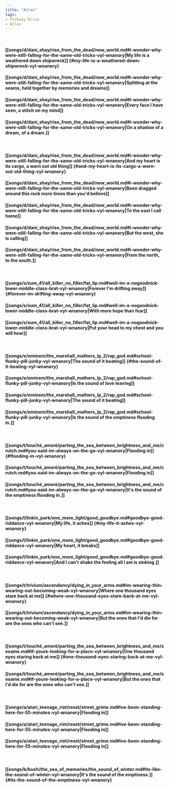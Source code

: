 ```yaml
---
title: "Atlas"
tags:
- Parkway Drive
- Atlas
---
```

&nbsp;
#### [[songs/d/dani_shay/rise_from_the_dead/new_world.md#i-wonder-why-were-still-falling-for-the-same-old-tricks-vyl-wnanory|My life is a weathered down shipwreck]] {#my-life-is-a-weathered-down-shipwreck-vyl-wnanory}
#### [[songs/d/dani_shay/rise_from_the_dead/new_world.md#i-wonder-why-were-still-falling-for-the-same-old-tricks-vyl-wnanory|Splitting at the seams, held together by memories and dreams]]
#### [[songs/d/dani_shay/rise_from_the_dead/new_world.md#i-wonder-why-were-still-falling-for-the-same-old-tricks-vyl-wnanory|Every face I have seen, a stitch on my mind]]
#### [[songs/d/dani_shay/rise_from_the_dead/new_world.md#i-wonder-why-were-still-falling-for-the-same-old-tricks-vyl-wnanory|On a shadow of a dream, of a dream.]]
&nbsp;
#### [[songs/d/dani_shay/rise_from_the_dead/new_world.md#i-wonder-why-were-still-falling-for-the-same-old-tricks-vyl-wnanory|And my heart is its cargo, a worn out old thing]] {#and-my-heart-is-its-cargo-a-worn-out-old-thing-vyl-wnanory}
#### [[songs/d/dani_shay/rise_from_the_dead/new_world.md#i-wonder-why-were-still-falling-for-the-same-old-tricks-vyl-wnanory|Been dragged around this rock more times than you'd believe]]
#### [[songs/d/dani_shay/rise_from_the_dead/new_world.md#i-wonder-why-were-still-falling-for-the-same-old-tricks-vyl-wnanory|To the east I call home]]
#### [[songs/d/dani_shay/rise_from_the_dead/new_world.md#i-wonder-why-were-still-falling-for-the-same-old-tricks-vyl-wnanory|But the west, she is calling]]
#### [[songs/d/dani_shay/rise_from_the_dead/new_world.md#i-wonder-why-were-still-falling-for-the-same-old-tricks-vyl-wnanory|From the north, to the south.]]
&nbsp;
#### [[songs/s/sum_41/all_killer_no_filler/fat_lip.md#well-im-a-nogoodnick-lower-middle-class-brat-vyl-wnanory|Forever I'm drifting away]] {#forever-im-drifting-away-vyl-wnanory}
#### [[songs/s/sum_41/all_killer_no_filler/fat_lip.md#well-im-a-nogoodnick-lower-middle-class-brat-vyl-wnanory|With more hope than fear]]
#### [[songs/s/sum_41/all_killer_no_filler/fat_lip.md#well-im-a-nogoodnick-lower-middle-class-brat-vyl-wnanory|Put your head to my chest and you will hear]]
&nbsp;
#### [[songs/e/eminem/the_marshall_mathers_lp_2/rap_god.md#school-flunky-pill-junky-vyl-wnanory|The sound of it beating]] {#the-sound-of-it-beating-vyl-wnanory}
#### [[songs/e/eminem/the_marshall_mathers_lp_2/rap_god.md#school-flunky-pill-junky-vyl-wnanory|Is the sound of love leaving]]
#### [[songs/e/eminem/the_marshall_mathers_lp_2/rap_god.md#school-flunky-pill-junky-vyl-wnanory|The sound of it beating]]
#### [[songs/e/eminem/the_marshall_mathers_lp_2/rap_god.md#school-flunky-pill-junky-vyl-wnanory|Is the sound of the emptiness flooding in.]]
&nbsp;
#### [[songs/t/touché_amoré/parting_the_sea_between_brightness_and_me/crutch.md#you-said-im-always-on-the-go-vyl-wnanory|Flooding in]] {#flooding-in-vyl-wnanory}
#### [[songs/t/touché_amoré/parting_the_sea_between_brightness_and_me/crutch.md#you-said-im-always-on-the-go-vyl-wnanory|Flooding in]]
#### [[songs/t/touché_amoré/parting_the_sea_between_brightness_and_me/crutch.md#you-said-im-always-on-the-go-vyl-wnanory|It's the sound of the emptiness flooding in.]]
&nbsp;
#### [[songs/l/linkin_park/one_more_light/good_goodbye.md#goodbye-good-riddance-vyl-wnanory|My life, it aches]] {#my-life-it-aches-vyl-wnanory}
#### [[songs/l/linkin_park/one_more_light/good_goodbye.md#goodbye-good-riddance-vyl-wnanory|My heart, it breaks]]
#### [[songs/l/linkin_park/one_more_light/good_goodbye.md#goodbye-good-riddance-vyl-wnanory|And I can't shake the feeling all I am is sinking.]]
&nbsp;
#### [[songs/t/trivium/ascendancy/dying_in_your_arms.md#im-wearing-thin-wearing-out-becoming-weak-vyl-wnanory|Where one thousand eyes stare back at me]] {#where-one-thousand-eyes-stare-back-at-me-vyl-wnanory}
#### [[songs/t/trivium/ascendancy/dying_in_your_arms.md#im-wearing-thin-wearing-out-becoming-weak-vyl-wnanory|But the ones that I'd die for are the ones who can't see.]]
&nbsp;
#### [[songs/t/touché_amoré/parting_the_sea_between_brightness_and_me/sesame.md#if-youre-looking-for-a-place-vyl-wnanory|One thousand eyes staring back at me]] {#one-thousand-eyes-staring-back-at-me-vyl-wnanory}
#### [[songs/t/touché_amoré/parting_the_sea_between_brightness_and_me/sesame.md#if-youre-looking-for-a-place-vyl-wnanory|But the ones that I'd die for are the ones who can't see.]]
&nbsp;
#### [[songs/a/atari_teenage_riot/reset/street_grime.md#ive-been-standing-here-for-55-minutes-vyl-wnanory|Flooding in]]
#### [[songs/a/atari_teenage_riot/reset/street_grime.md#ive-been-standing-here-for-55-minutes-vyl-wnanory|Flooding in]]
#### [[songs/a/atari_teenage_riot/reset/street_grime.md#ive-been-standing-here-for-55-minutes-vyl-wnanory|Flooding in]]
&nbsp;
#### [[songs/b/bush/the_sea_of_memories/the_sound_of_winter.md#its-like-the-sound-of-winter-vyl-wnanory|It's the sound of the emptiness.]] {#its-the-sound-of-the-emptiness-vyl-wnanory}
